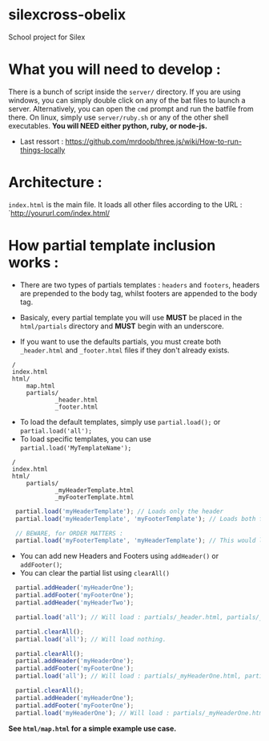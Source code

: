 silexcross-obelix
=================

School project for Silex

# What you will need to develop :

There is a bunch of script inside the `server/` directory.
If you are using windows, you can simply double click on any of the bat files to launch a server.
Alternatively, you can open the `cmd` prompt and run the batfile from there.
On linux, simply use `server/ruby.sh` or any of the other shell executables.
**You will NEED either python, ruby, or node-js.**

- Last ressort : https://github.com/mrdoob/three.js/wiki/How-to-run-things-locally

# Architecture :

`index.html` is the main file. It loads all other files according to the URL :
`http://yoururl.com/index.html/

# How partial template inclusion works :

- There are two types of partials templates : `headers` and `footers`, headers are prepended to the body tag, whilst footers are appended to the body tag.

- Basicaly, every partial template you will use **MUST** be placed in the `html/partials` directory and **MUST** begin with an underscore.

- If you want to use the defaults partials, you must create both `_header.html` and `_footer.html` files if they don't already exists.

```
 /
 index.html
 html/
     map.html
     partials/
             _header.html
             _footer.html
```

- To load the default templates, simply use `partial.load();` or `partial.load('all');`
- To load specific templates, you can use `partial.load('MyTemplateName');`

```
 /
 index.html
 html/
     partials/
             _myHeaderTemplate.html
             _myFooterTemplate.html
```

```javascript
  partial.load('myHeaderTemplate'); // Loads only the header
  partial.load('myHeaderTemplate', 'myFooterTemplate'); // Loads both footer, and header

  // BEWARE, for ORDER MATTERS :
  partial.load('myFooterTemplate', 'myHeaderTemplate'); // This would load the footer BEFORE the header.
```

- You can add new Headers and Footers using `addHeader()` or `addFooter()`;
- You can clear the partial list using `clearAll()`

```javascript
  partial.addHeader('myHeaderOne');
  partial.addFooter('myFooterOne');
  partial.addHeader('myHeaderTwo');

  partial.load('all'); // Will load : partials/_header.html, partials/_footer.html, partials/_myHeaderOne.html, partials/_myHeaderTwo.html, partials/_myFooterOne.html

  partial.clearAll();
  partial.load('all'); // Will load nothing.

  partial.clearAll();
  partial.addHeader('myHeaderOne');
  partial.addFooter('myFooterOne');
  partial.load('all'); // Will load : partials/_myHeaderOne.html, partials/_myFooterOne.html

  partial.clearAll();
  partial.addHeader('myHeaderOne');
  partial.addFooter('myFooterOne');
  partial.load('myHeaderOne'); // Will load : partials/_myHeaderOne.html
```

__See `html/map.html` for a simple example use case.__